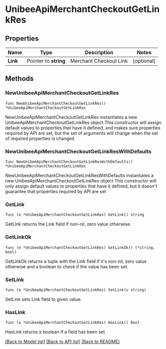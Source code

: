 # UnibeeApiMerchantCheckoutGetLinkRes

## Properties

Name | Type | Description | Notes
------------ | ------------- | ------------- | -------------
**Link** | Pointer to **string** | Merchant Checkout Link | [optional] 

## Methods

### NewUnibeeApiMerchantCheckoutGetLinkRes

`func NewUnibeeApiMerchantCheckoutGetLinkRes() *UnibeeApiMerchantCheckoutGetLinkRes`

NewUnibeeApiMerchantCheckoutGetLinkRes instantiates a new UnibeeApiMerchantCheckoutGetLinkRes object
This constructor will assign default values to properties that have it defined,
and makes sure properties required by API are set, but the set of arguments
will change when the set of required properties is changed

### NewUnibeeApiMerchantCheckoutGetLinkResWithDefaults

`func NewUnibeeApiMerchantCheckoutGetLinkResWithDefaults() *UnibeeApiMerchantCheckoutGetLinkRes`

NewUnibeeApiMerchantCheckoutGetLinkResWithDefaults instantiates a new UnibeeApiMerchantCheckoutGetLinkRes object
This constructor will only assign default values to properties that have it defined,
but it doesn't guarantee that properties required by API are set

### GetLink

`func (o *UnibeeApiMerchantCheckoutGetLinkRes) GetLink() string`

GetLink returns the Link field if non-nil, zero value otherwise.

### GetLinkOk

`func (o *UnibeeApiMerchantCheckoutGetLinkRes) GetLinkOk() (*string, bool)`

GetLinkOk returns a tuple with the Link field if it's non-nil, zero value otherwise
and a boolean to check if the value has been set.

### SetLink

`func (o *UnibeeApiMerchantCheckoutGetLinkRes) SetLink(v string)`

SetLink sets Link field to given value.

### HasLink

`func (o *UnibeeApiMerchantCheckoutGetLinkRes) HasLink() bool`

HasLink returns a boolean if a field has been set.


[[Back to Model list]](../README.md#documentation-for-models) [[Back to API list]](../README.md#documentation-for-api-endpoints) [[Back to README]](../README.md)


